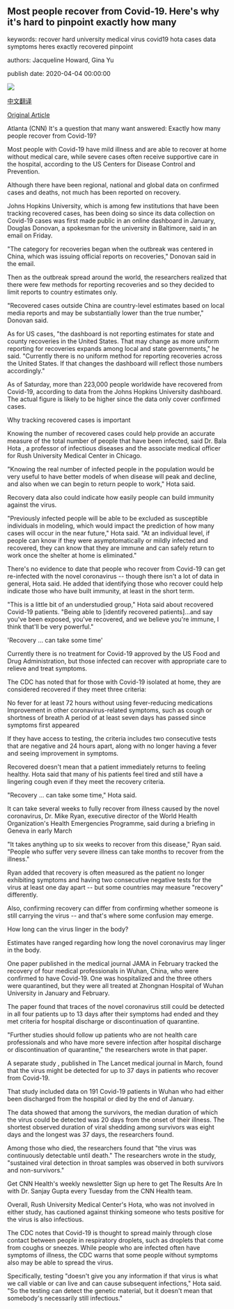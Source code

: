 ## Most people recover from Covid-19. Here's why it's hard to pinpoint exactly how many

keywords: recover hard university medical virus covid19 hota cases data symptoms heres exactly recovered pinpoint

authors: Jacqueline Howard, Gina Yu

publish date: 2020-04-04 00:00:00

![](https://cdn.cnn.com/cnnnext/dam/assets/200221130556-coronavirus-image-university-of-hong-kong-super-tease.jpg)

[中文翻译](Most%20people%20recover%20from%20Covid-19.%20Here%27s%20why%20it%27s%20hard%20to%20pinpoint%20exactly%20how%20many_zh.md)

[Original Article](https://edition.cnn.com/2020/04/04/health/recovery-coronavirus-tracking-data-explainer/index.html)

Atlanta (CNN) It's a question that many want answered: Exactly how many people recover from Covid-19?

Most people with Covid-19 have mild illness and are able to recover at home without medical care, while severe cases often receive supportive care in the hospital, according to the US Centers for Disease Control and Prevention.

Although there have been regional, national and global data on confirmed cases and deaths, not much has been reported on recovery.

Johns Hopkins University, which is among few institutions that have been tracking recovered cases, has been doing so since its data collection on Covid-19 cases was first made public in an online dashboard in January, Douglas Donovan, a spokesman for the university in Baltimore, said in an email on Friday.

"The category for recoveries began when the outbreak was centered in China, which was issuing official reports on recoveries," Donovan said in the email.

Then as the outbreak spread around the world, the researchers realized that there were few methods for reporting recoveries and so they decided to limit reports to country estimates only.

"Recovered cases outside China are country-level estimates based on local media reports and may be substantially lower than the true number," Donovan said.

As for US cases, "the dashboard is not reporting estimates for state and county recoveries in the United States. That may change as more uniform reporting for recoveries expands among local and state governments," he said. "Currently there is no uniform method for reporting recoveries across the United States. If that changes the dashboard will reflect those numbers accordingly."

As of Saturday, more than 223,000 people worldwide have recovered from Covid-19, according to data from the Johns Hopkins University dashboard. The actual figure is likely to be higher since the data only cover confirmed cases.

Why tracking recovered cases is important

Knowing the number of recovered cases could help provide an accurate measure of the total number of people that have been infected, said Dr. Bala Hota , a professor of infectious diseases and the associate medical officer for Rush University Medical Center in Chicago.

"Knowing the real number of infected people in the population would be very useful to have better models of when disease will peak and decline, and also when we can begin to return people to work," Hota said.

Recovery data also could indicate how easily people can build immunity against the virus.

"Previously infected people will be able to be excluded as susceptible individuals in modeling, which would impact the prediction of how many cases will occur in the near future," Hota said. "At an individual level, if people can know if they were asymptomatically or mildly infected and recovered, they can know that they are immune and can safely return to work once the shelter at home is eliminated."

There's no evidence to date that people who recover from Covid-19 can get re-infected with the novel coronavirus -- though there isn't a lot of data in general, Hota said. He added that identifying those who recover could help indicate those who have built immunity, at least in the short term.

"This is a little bit of an understudied group," Hota said about recovered Covid-19 patients. "Being able to [identify recovered patients]...and say you've been exposed, you've recovered, and we believe you're immune, I think that'll be very powerful."

'Recovery ... can take some time'

Currently there is no treatment for Covid-19 approved by the US Food and Drug Administration, but those infected can recover with appropriate care to relieve and treat symptoms.

The CDC has noted that for those with Covid-19 isolated at home, they are considered recovered if they meet three criteria:

No fever for at least 72 hours without using fever-reducing medications Improvement in other coronavirus-related symptoms, such as cough or shortness of breath A period of at least seven days has passed since symptoms first appeared

If they have access to testing, the criteria includes two consecutive tests that are negative and 24 hours apart, along with no longer having a fever and seeing improvement in symptoms.

Recovered doesn't mean that a patient immediately returns to feeling healthy. Hota said that many of his patients feel tired and still have a lingering cough even if they meet the recovery criteria.

"Recovery ... can take some time," Hota said.

It can take several weeks to fully recover from illness caused by the novel coronavirus, Dr. Mike Ryan, executive director of the World Health Organization's Health Emergencies Programme, said during a briefing in Geneva in early March

"It takes anything up to six weeks to recover from this disease," Ryan said. "People who suffer very severe illness can take months to recover from the illness."

Ryan added that recovery is often measured as the patient no longer exhibiting symptoms and having two consecutive negative tests for the virus at least one day apart -- but some countries may measure "recovery" differently.

Also, confirming recovery can differ from confirming whether someone is still carrying the virus -- and that's where some confusion may emerge.

How long can the virus linger in the body?

Estimates have ranged regarding how long the novel coronavirus may linger in the body.

One paper published in the medical journal JAMA in February tracked the recovery of four medical professionals in Wuhan, China, who were confirmed to have Covid-19. One was hospitalized and the three others were quarantined, but they were all treated at Zhongnan Hospital of Wuhan University in January and February.

The paper found that traces of the novel coronavirus still could be detected in all four patients up to 13 days after their symptoms had ended and they met criteria for hospital discharge or discontinuation of quarantine.

"Further studies should follow up patients who are not health care professionals and who have more severe infection after hospital discharge or discontinuation of quarantine," the researchers wrote in that paper.

A separate study , published in The Lancet medical journal in March, found that the virus might be detected for up to 37 days in patients who recover from Covid-19.

That study included data on 191 Covid-19 patients in Wuhan who had either been discharged from the hospital or died by the end of January.

The data showed that among the survivors, the median duration of which the virus could be detected was 20 days from the onset of their illness. The shortest observed duration of viral shedding among survivors was eight days and the longest was 37 days, the researchers found.

Among those who died, the researchers found that "the virus was continuously detectable until death." The researchers wrote in the study, "sustained viral detection in throat samples was observed in both survivors and non-survivors."

Get CNN Health's weekly newsletter Sign up here to get The Results Are In with Dr. Sanjay Gupta every Tuesday from the CNN Health team.

Overall, Rush University Medical Center's Hota, who was not involved in either study, has cautioned against thinking someone who tests positive for the virus is also infectious.

The CDC notes that Covid-19 is thought to spread mainly through close contact between people in respiratory droplets, such as droplets that come from coughs or sneezes. While people who are infected often have symptoms of illness, the CDC warns that some people without symptoms also may be able to spread the virus.

Specifically, testing "doesn't give you any information if that virus is what we call viable or can live and can cause subsequent infections," Hota said. "So the testing can detect the genetic material, but it doesn't mean that somebody's necessarily still infectious."